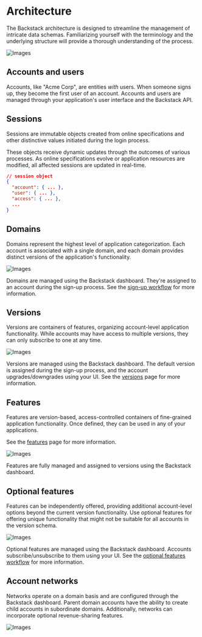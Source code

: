 # Architecture

<!--@include: includes/alpha-note.md-->

The Backstack architecture is designed to streamline the management of intricate data schemas. Familiarizing yourself with the terminology and the underlying structure will provide a thorough understanding of the process.

![Images](images/diagrams/architecture.svg)

## Accounts and users

Accounts, like "Acme Corp", are entities _with_ users. When someone signs up, they become the first user of an account. Accounts and users are managed through your application's user interface and the Backstack API.

## Sessions

Sessions are immutable objects created from online specifications and other distinctive values initiated during the login process.

These objects receive dynamic updates through the outcomes of various processes. As online specifications evolve or application resources are modified, all affected sessions are updated in real-time.

```json
// session object
{
  "account": { ... },
  "user": { ... },
  "access": { ... },
  ...
}
```

## Domains

Domains represent the highest level of application categorization. Each account is associated with a single domain, and each domain provides distinct versions of the application's functionality.

![Images](images/diagrams/domains.svg)

Domains are managed using the Backstack dashboard. They're assigned to an account during the sign-up process. See the [sign-up workflow](signup) for more information.

## Versions

Versions are containers of features, organizing account-level application functionality. While accounts may have access to multiple versions, they can only subscribe to one at any time.

![Images](images/diagrams/versions.svg)

Versions are managed using the Backstack dashboard. The default version is assigned during the sign-up process, and the account upgrades/downgrades using your UI. See the [versions](versions) page for more information.

## Features

Features are version-based, access-controlled containers of fine-grained application functionality. Once defined, they can be used in any of your applications.

See the [features](features) page for more information.

![Images](images/diagrams/features.svg)

Features are fully managed and assigned to versions using the Backstack dashboard.

## Optional features

Features can be independently offered, providing additional account-level options beyond the current version functionality. Use optional features for offering unique functionality that might not be suitable for all accounts in the version schema.

![Images](images/diagrams/optional-features.svg)

Optional features are managed using the Backstack dashboard. Accounts subscribe/unsubscribe to them using your UI. See the [optional features workflow](optional-features) for more information.

## Account networks

Networks operate on a domain basis and are configured through the Backstack dashboard. Parent domain accounts have the ability to create child accounts in subordinate domains. Additionally, networks can incorporate optional revenue-sharing features.

![Images](images/diagrams/networks.svg)
